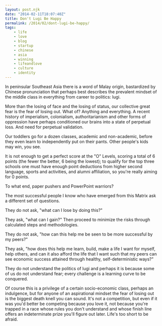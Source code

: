 ```yaml
---
layout: post.njk
date: "2014-02-11T18:07:40Z"
title: Don't Lugi Be Happy
permalink: /2014/02/dont-lugi-be-happy/
tags:
    - life
    - love
    - blog
    - startup
    - chinese
    - asia
    - winning
    - lifeandlove
    - culture
    - identity
---
```


In peninsular Southeast Asia there is a word of Malay origin, bastardized by Chinese pronunciation that perhaps best describes the prevalent mindset of the middle class in everything from career to politics: lugi.

More than the losing of face and the losing of status, our collective great fear is the fear of losing out. What of? Anything and everything. A recent history of imperialism, colonialism, authoritarianism and other forms of oppression have perhaps conditioned our brains into a state of perpetual loss. And need for perpetual validation.

Our toddlers go for a dozen classes, academic and non-academic, before they even learn to independently put on their pants. Other people's kids may win, you see.

It is not enough to get a perfect score at the "O" Levels, scoring a total of 6 points (the fewer the better, 6 being the lowest); to qualify for the top three schools one must have enough point deductions from higher second language, sports and activities, and alumni affiliation, so you're really aiming for 0 points.

To what end, paper pushers and PowerPoint warriors?

The most successful people I know who have emerged from this Matrix ask a different set of questions.

They do not ask, "what can I lose by doing this?"

They ask, "what can I gain?" Then proceed to minimize the risks through calculated steps and methodologies.

They do not ask, "how can this help me be seen to be more successful by my peers?"

They ask, "how does this help me learn, build, make a life I want for myself, help others, and can it also afford the life that I want such that my peers can see economic success attained through healthy, self-deterministic ways?"

They do not understand the politics of lugi and perhaps it is because some of us do not understand fear; every challenge is a learning curve to be conquered.

Of course this is a privilege of a certain socio-economic class, perhaps an indulgence, but for anyone of an aspirational mindset the fear of losing out is the biggest death knell you can sound. It's not a competition, but even if it was you'd better be competing because you love it, not because you're trapped in a race whose rules you don't understand and whose finish line offers an indeterminate prize you'll figure out later. Life's too short to be afraid.
